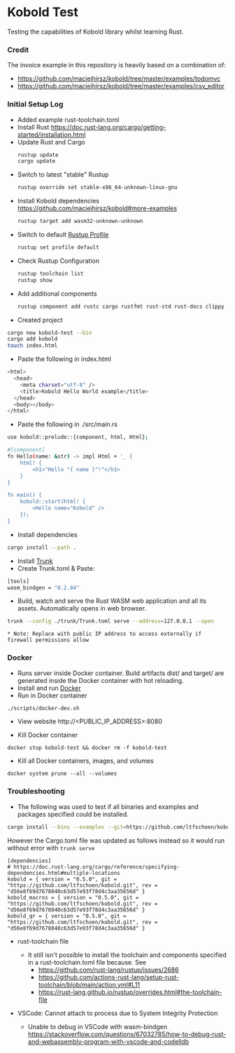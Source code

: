 # Kobold Test

Testing the capabilities of Kobold library whilst learning Rust.

### Credit

The invoice example in this repository is heavily based on a combination of:
* https://github.com/maciejhirsz/kobold/tree/master/examples/todomvc
* https://github.com/maciejhirsz/kobold/tree/master/examples/csv_editor

### Initial Setup Log

* Added example rust-toolchain.toml
* Install Rust https://doc.rust-lang.org/cargo/getting-started/installation.html
* Update Rust and Cargo
    ```bash
    rustup update
    cargo update
    ```
* Switch to latest "stable" Rustup
    ```bash
    rustup override set stable-x86_64-unknown-linux-gnu
    ```
* Install Kobold dependencies https://github.com/maciejhirsz/kobold#more-examples
    ```bash
    rustup target add wasm32-unknown-unknown
    ```
* Switch to default [Rustup Profile](https://rust-lang.github.io/rustup/concepts/profiles.html)
    ```bash
    rustup set profile default
    ```
* Check Rustup Configuration
    ```bash
    rustup toolchain list
    rustup show
    ```
* Add additional components
    ```bash
    rustup component add rustc cargo rustfmt rust-std rust-docs clippy miri rust-src llvm-tools-preview
    ```
* Created project
```bash
cargo new kobold-test --bin
cargo add kobold
touch index.html
```
* Paste the following in index.html
```bash
<html>
  <head>
    <meta charset="utf-8" />
    <title>Kobold Hello World example</title>
  </head>
  <body></body>
</html>
```

* Paste the following in ./src/main.rs
```bash
use kobold::prelude::{component, html, Html};

#[component]
fn Hello(name: &str) -> impl Html + '_ {
    html! {
        <h1>"Hello "{ name }"!"</h1>
    }
}

fn main() {
    kobold::start(html! {
        <Hello name="Kobold" />
    });
}
```
* Install dependencies
```bash
cargo install --path .
```
* Install [Trunk](https://trunkrs.dev/#getting-started)
* Create Trunk.toml & Paste:
```bash
[tools]
wasm_bindgen = "0.2.84"
```
* Build, watch and serve the Rust WASM web application and all its assets. Automatically opens in web browser.
```bash
trunk --config ./trunk/Trunk.toml serve --address=127.0.0.1 --open
```
    * Note: Replace with public IP address to access externally if firewall permissions allow

### Docker

* Runs server inside Docker container. Build artifacts dist/ and target/ are generated inside the Docker container with hot reloading.
* Install and run [Docker](https://www.docker.com/)
* Run in Docker container
```bash
./scripts/docker-dev.sh
```
* View website http://<PUBLIC_IP_ADDRESS>:8080

* Kill Docker container
```
docker stop kobold-test && docker rm -f kobold-test
```

* Kill all Docker containers, images, and volumes
```
docker system prune --all --volumes
```

### Troubleshooting

* The following was used to test if all binaries and examples and packages specified could be installed.
```bash
cargo install --bins --examples --git=https://github.com/ltfschoen/kobold --branch=master --rev=2617dc3e4cff227d68e8a7ae883d8aa7cec6de6f kobold_counter_example kobold_csv_editor_example kobold_hello_world_example kobold_interval_example kobold_list_example kobold_qrcode_example kobold_stateful_example kobold_todomvc_example --verbose
```
However the Cargo.toml file was updated as follows instead so it would run without error with `trunk serve`
```
[dependencies]
# https://doc.rust-lang.org/cargo/reference/specifying-dependencies.html#multiple-locations
kobold = { version = "0.5.0", git = "https://github.com/ltfschoen/kobold.git", rev = "d56e8f69d7678040c63d57e93f78d4c3aa35656d" }
kobold_macros = { version = "0.5.0", git = "https://github.com/ltfschoen/kobold.git", rev = "d56e8f69d7678040c63d57e93f78d4c3aa35656d" }
kobold_qr = { version = "0.5.0", git = "https://github.com/ltfschoen/kobold.git", rev = "d56e8f69d7678040c63d57e93f78d4c3aa35656d" }
```

* rust-toolchain file
    * It still isn't possible to install the toolchain and components specified in a rust-toolchain.toml file because. See
        * https://github.com/rust-lang/rustup/issues/2686
        * https://github.com/actions-rust-lang/setup-rust-toolchain/blob/main/action.yml#L11
        * https://rust-lang.github.io/rustup/overrides.html#the-toolchain-file

* VSCode: Cannot attach to process due to System Integrity Protection
    * Unable to debug in VSCode with wasm-bindgen https://stackoverflow.com/questions/67032785/how-to-debug-rust-and-webassembly-program-with-vscode-and-codelldb
